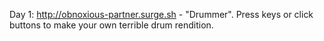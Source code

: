 Day 1: http://obnoxious-partner.surge.sh - "Drummer". Press keys or click buttons to make your own terrible drum rendition.
